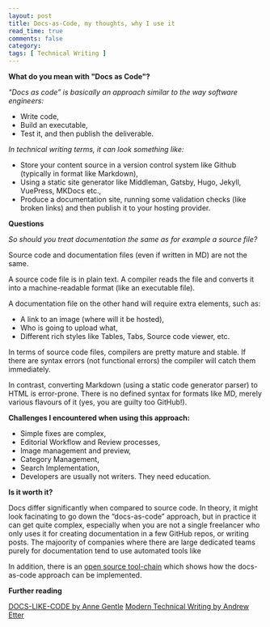 ```yaml
---
layout: post
title: Docs-as-Code, my thoughts, why I use it 
read_time: true  
comments: false
category: 
tags: [ Technical Writing ]
---
```


**What do you mean with "Docs as Code"?**

*"Docs as code” is basically an approach similar to the way software engineers:*
- Write code,
- Build an executable,
- Test it, and then publish the deliverable.

*In technical writing terms, it can look something like:*
- Store your content source in a version control system like Github (typically in format like Markdown),
- Using a static site generator like Middleman, Gatsby, Hugo, Jekyll, VuePress, MKDocs etc.,
- Produce a documentation site, running some validation checks (like broken links) and then publish it to your hosting provider.

**Questions**

*So should you treat documentation the same as for example a source file?*

Source code and documentation files (even if written in MD) are not the same.

A source code file is in plain text. A compiler reads the file and converts it into a machine-readable format (like an executable file).

A documentation file on the other hand will require extra elements, such as:
- A link to an image (where will it be hosted), 
- Who is going to upload what,
- Different rich styles like Tables, Tabs, Source code viewer, etc.

In terms of source code files, compilers are pretty mature and stable. If there are syntax errors (not functional errors) the compiler will catch them immediately.

In contrast, converting Markdown (using a static code generator parser) to HTML is error-prone. There is no defined syntax for formats like MD, merely various flavours of it (yes, you are guilty too GitHub!).

**Challenges I encountered when using this approach:**

- Simple fixes are complex,
- Editorial Workflow and Review processes,
- Image management and preview, 
- Category Management,
- Search Implementation,
- Developers are usually not writers. They need education.

**Is it worth it?**

Docs differ significantly when compared to source code. In theory, it might look facinating to go down the “docs-as-code” approach, but in practice it can get quite complex, especially when you are not a single freelancer who only uses it for creating documentation in a few GitHub repos, or writing posts. The majoority of companies where there are large dedicated teams purely for documentation tend to use automated tools like 

In addition, there is an [open source tool-chain](https://doctoolchain.github.io/docToolchain/) which shows how the docs-as-code approach can be implemented.

**Further reading**

[DOCS-LIKE-CODE by Anne Gentle](https://www.amazon.de/dp/B0784ZJWSR)
[Modern Technical Writing by Andrew Etter](https://www.amazon.com/Modern-Technical-Writing-Introduction-Documentation-ebook/dp/B01A2QL9SS)

